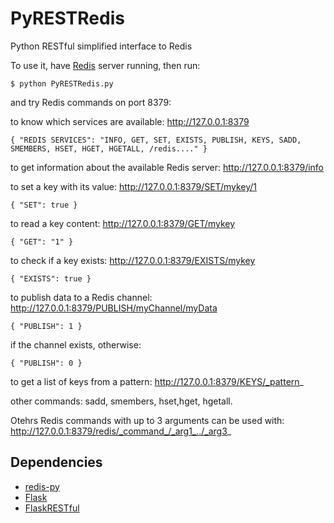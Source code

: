 PyRESTRedis
===========

Python RESTful simplified interface to Redis

To use it, have [Redis](http://redis.io) server running, then run:

    $ python PyRESTRedis.py
    
and try Redis commands on port 8379:

to know which services are available: http://127.0.0.1:8379

    { "REDIS SERVICES": "INFO, GET, SET, EXISTS, PUBLISH, KEYS, SADD, SMEMBERS, HSET, HGET, HGETALL, /redis...." }
to get information about the available Redis server: http://127.0.0.1:8379/info

to set a key with its value: http://127.0.0.1:8379/SET/mykey/1

    { "SET": true }
to read a key content: http://127.0.0.1:8379/GET/mykey

    { "GET": "1" }
to check if a key exists: http://127.0.0.1:8379/EXISTS/mykey

    { "EXISTS": true }
to publish data to a Redis channel: http://127.0.0.1:8379/PUBLISH/myChannel/myData

    { "PUBLISH": 1 }

if the channel exists, otherwise:

    { "PUBLISH": 0 }

to get a list of keys from a pattern: http://127.0.0.1:8379/KEYS/_pattern_

other commands: sadd, smembers, hset,hget, hgetall.

Otehrs Redis commands with up to 3 arguments can be used with: http://127.0.0.1:8379/redis/_command_/_arg1_../_arg3_  

## Dependencies
* [redis-py](http://github.com/andymccurdy/redis-py)
* [Flask](http://flask.pocoo.org)
* [FlaskRESTful](http://flask-restful.readthedocs.org)
